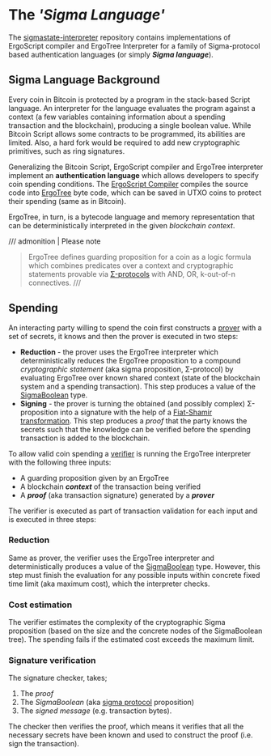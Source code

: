 # The ***'Sigma Language'***

The [sigmastate-interpreter](https://github.com/ScorexFoundation/sigmastate-interpreter#sigma-language-background.md) repository contains implementations of ErgoScript compiler and ErgoTree Interpreter for a family of Sigma-protocol based authentication languages (or simply ***Sigma language***).

## Sigma Language Background

Every coin in Bitcoin is protected by a program in the stack-based Script language. An interpreter for the language evaluates the program against a context (a few variables containing information about a spending transaction and the blockchain), producing a single boolean value. While Bitcoin Script allows some contracts to be programmed, its abilities are limited. Also, a hard fork would be required to add new cryptographic primitives, such as ring signatures.

Generalizing the Bitcoin Script, ErgoScript compiler and ErgoTree interpreter implement an **authentication language** which allows developers to specify coin spending conditions. The [ErgoScript Compiler](https://github.com/ScorexFoundation/sigmastate-interpreter/blob/develop/sc/src/main/scala/sigmastate/lang/SigmaCompiler.scala#L48) compiles the source code into [ErgoTree](https://github.com/ScorexFoundation/sigmastate-interpreter/blob/develop/interpreter/shared/src/main/scala/sigmastate/Values.scala#L990) byte code, which can be saved in UTXO coins to protect their spending (same as in Bitcoin).

ErgoTree, in turn, is a bytecode language and memory representation that can be deterministically interpreted in the given _blockchain context_.

/// admonition | Please note
> ErgoTree defines guarding proposition for a coin as a logic formula which combines predicates over a context and cryptographic statements provable via [Σ-protocols](https://en.wikipedia.org/wiki/Proof_of_knowledge#Sigma_protocols) with AND, OR, k-out-of-n connectives.
///
## Spending 

An interacting party willing to spend the coin first constructs a [prover](https://github.com/ScorexFoundation/sigmastate-interpreter/blob/develop/interpreter/shared/src/main/scala/sigmastate/interpreter/ProverInterpreter.scala) with a set of secrets, it knows and then the prover is executed in two steps:

- **Reduction** - the prover uses the ErgoTree interpreter which deterministically reduces the ErgoTree proposition to a compound _cryptographic statement_ (aka sigma proposition, Σ-protocol) by evaluating ErgoTree over known shared context (state of the blockchain system and a spending transaction). This step produces a value of the [SigmaBoolean](https://github.com/ScorexFoundation/sigmastate-interpreter/blob/develop/interpreter/shared/src/main/scala/sigmastate/Values.scala) type.
- **Signing** - the prover is turning the obtained (and possibly complex) Σ-proposition into a signature with the help of a [Fiat-Shamir transformation](https://en.wikipedia.org/wiki/Fiat-Shamir_heuristic). This step produces a _proof_ that the party knows the secrets such that the knowledge can be verified before the spending transaction is added to the blockchain.

To allow valid coin spending a [verifier](https://github.com/ScorexFoundation/sigmastate-interpreter/blob/develop/interpreter/shared/src/main/scala/sigmastate/interpreter/Interpreter.scala) is running the ErgoTree interpreter with the following three inputs:

- A guarding proposition given by an ErgoTree 
- A blockchain **_context_** of the transaction being verified
- A **_proof_** (aka transaction signature) generated by a **_prover_** 
 
The verifier is executed as part of transaction validation for each input and is executed in three steps:

### Reduction 

Same as prover, the verifier uses the ErgoTree interpreter and deterministically produces a value of the [SigmaBoolean](sigmaboolean.md) type.  However, this step must finish the evaluation for any possible inputs within concrete fixed time limit (aka maximum cost), which the interpreter checks.

### Cost estimation 

The verifier estimates the complexity of the cryptographic Sigma proposition (based on the size and the concrete nodes of the SigmaBoolean tree). The spending fails if the estimated cost exceeds the maximum limit. 


### Signature verification 

The signature checker, takes;

1. The *proof*
2. The *SigmaBoolean* (aka [sigma protocol](https://en.wikipedia.org/wiki/Proof_of_knowledge#Sigma_protocols) proposition) 
3. The *signed message* (e.g. transaction bytes). 

The checker then verifies the proof, which means it verifies that all the necessary secrets have been known and used to construct the proof (i.e. sign the transaction). 

